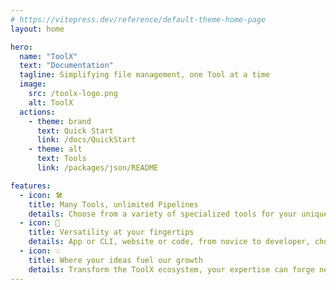 ```yaml
---
# https://vitepress.dev/reference/default-theme-home-page
layout: home

hero:
  name: "ToolX"
  text: "Documentation"
  tagline: Simplifying file management, one Tool at a time
  image:
    src: /toolx-logo.png
    alt: ToolX
  actions:
    - theme: brand
      text: Quick Start
      link: /docs/QuickStart
    - theme: alt
      text: Tools
      link: /packages/json/README

features:
  - icon: 🛠️
    title: Many Tools, unlimited Pipelines
    details: Choose from a variety of specialized tools for your unique needs, or blend them in a powerful combination to achieve your goals
  - icon: 🤹
    title: Versatility at your fingertips
    details: App or CLI, website or code, from novice to developer, choose your path.
  - icon: 💡
    title: Where your ideas fuel our growth
    details: Transform the ToolX ecosystem, your expertise can forge new paths in this suite.
---
```



<style>
:root {
  --vp-button-brand-bg: rgba(226,108,38,1);
  --vp-button-brand-hover-bg: rgba(249,172,25,1);
  --vp-button-alt-bg: rgba(56,46,72,1);
  --vp-button-alt-hover-bg: rgba(96,96,122,1);
  --vp-home-hero-name-color: transparent;
  --vp-home-hero-name-background: linear-gradient(30deg, rgba(255,245,190,1) 0%, rgba(255,245,190,1) 35%, rgba(255,209,1,1) 35%, rgba(254,202,5,1) 45%, rgba(249,172,25,1) 45%, rgba(249,172,25,1) 55%, rgba(226,108,38,1) 55%, rgba(226,108,38,1) 70%, rgba(56,46,72,1) 70%);
}
</style>
